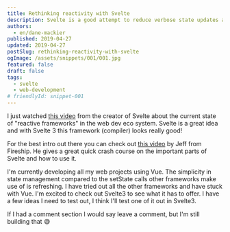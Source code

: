 ```yaml
---
title: Rethinking reactivity with Svelte
description: Svelte is a good attempt to reduce verbose state updates and asignments on the Front end.
authors:
  - en/dane-mackier
published: 2019-04-27
updated: 2019-04-27
postSlug: rethinking-reactivity-with-svelte
ogImage: /assets/snippets/001/001.jpg
featured: false
draft: false
tags:
  - svelte
  - web-development
# friendlyId: snippet-001
---
```


I just watched [this video](https://www.youtube.com/watch?v=AdNJ3fydeao) from the creator of Svelte about the current state of "reactive frameworks" in the web dev eco system. Svelte is a great idea and with Svelte 3 this framework (compiler) looks really good!



For the best intro out there you can check out [this video](https://www.youtube.com/watch?v=043h4ugAj4c) by Jeff from Fireship. He gives a great quick crash course on the important parts of Svelte and how to use it.

I'm currently developing all my web projects using Vue. The simplicity in state management compared to the setState calls other frameworks make use of is refreshing. I have tried out all the other frameworks and have stuck with Vue. I'm excited to check out Svelte3 to see what it has to offer. I have a few ideas I need to test out, I think I'll test one of it out in Svelte3.

If I had a comment section I would say leave a comment, but I'm still building that 😅
